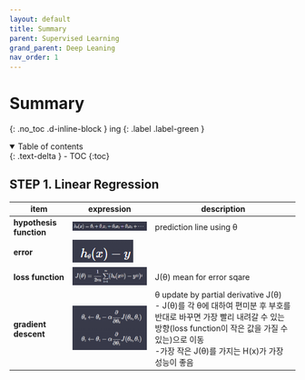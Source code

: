 ```yaml
---
layout: default
title: Summary
parent: Supervised Learning
grand_parent: Deep Leaning
nav_order: 1
---
```


# Summary
{: .no_toc .d-inline-block }
ing
{: .label .label-green }
<details open markdown="block">
  <summary>
    Table of contents
  </summary>
  {: .text-delta }
- TOC
{:toc}
</details>

<!------------------------------------ STEP ------------------------------------>
## STEP 1. Linear Regression

|item|expression|description|
|---|---|---|
|**hypothesis function**|<img src="./../../../images/menu6-sub2-sub2-linear-regression/image-20230415193845387.png" alt="image-20230415193845387" style="zoom: 80%;" />|prediction line using θ|
|**error**|![image-20230415211202619](./../../../images/menu6-sub2-sub2-linear-regression/image-20230415211202619.png)||
|**loss function**|<img src="./../../../images/menu6-sub2-sub2-linear-regression/image-20230415195035674.png" alt="image-20230415195035674" style="zoom:80%;" />|J(θ) mean for error sqare|
|**gradient descent**|<img src="./../../../images/menu6-sub2-sub2-linear-regression/image-20230415195202200.png" alt="image-20230415195202200" style="zoom:80%;" />|θ update by partial derivative J(θ)<br>- J(θ)를 각 θ에 대하여 편미분 후 부호를 반대로 바꾸면 가장 빨리 내려갈 수 있는 방향(loss function이 작은 값을 가질 수 있는)으로 이동<br>-가장 작은 J(θ)를 가지는 H(x)가 가장 성능이 좋음|